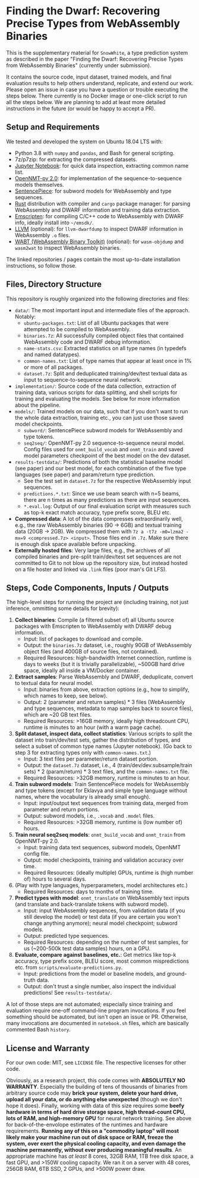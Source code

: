 # Finding the Dwarf: Recovering Precise Types from WebAssembly Binaries

This is the supplementary material for `SnowWhite`, a type prediction system as described in the paper "Finding the Dwarf: Recovering Precise Types from WebAssembly Binaries" (currently under submission).

It contains the source code, input dataset, trained models, and final evaluation results to help others understand, replicate, and extend our work.
Please open an issue in case you have a question or trouble executing the steps below.
There currently is no Docker image or one-click script to run all the steps below. 
We are planning to add at least more detailed instructions in the future (or would be happy to accept a PR).

## Setup and Requirements

We tested and developed the system on Ubuntu 18.04 LTS with:

- Python 3.8 with `numpy` and `pandas`, and Bash for general scripting.
- 7z/p7zip: for extracting the compressed datasets.
- [Jupyter Notebook](https://jupyter.org/install): for quick data inspection, extracting common name list.
- [OpenNMT-py 2.0](https://opennmt.net/OpenNMT-py/main.html): for implementation of the sequence-to-sequence models themselves.
- [SentencePiece](https://github.com/google/sentencepiece): for subword models for WebAssembly and type sequences.
- [Rust](https://www.rust-lang.org/) distribution with compiler and `cargo` package manager: for parsing WebAssembly and DWARF information and training data extraction.
- [Emscripten](https://emscripten.org/): for compiling C/C++ code to WebAssembly with DWARF info, ideally install into `~/emsdk/`.
- [LLVM](https://llvm.org) (optional): for `llvm-dwarfdump` to inspect DWARF information in WebAssembly `.o` files.
- [WABT (WebAssembly Binary Toolkit)](https://github.com/webassembly/wabt/) (optional): for `wasm-objdump` and `wasm2wat` to inspect WebAssembly binaries.

The linked repositories / pages contain the most up-to-date installation instructions, so follow those.

## Files, Directory Structure

This repository is roughly organized into the following directories and files:

- `data/`: The most important input and intermediate files of the approach. Notably:
    * `ubuntu-packages.txt`: List of all Ubuntu packages that were attempted to be compiled to WebAssembly.
    * `binaries.7z`: All successfully compiled object files that contained WebAssembly code and DWARF debug information.
    * `name-stats.csv`: Extracted statistics on all type names (in typedefs and named datatypes).
    * `common-names.txt`: List of type names that appear at least once in 1% or more of all packages.
    * `dataset.7z`: Split and deduplicated training/dev/test textual data as input to sequence-to-sequence neural network.
- `implementation/`: Source code of the data collection, extraction of training data, various scripts for data splitting, and shell scripts for training and evaluating the models. See below for more information about the pipeline.
- `models/`: Trained models on our data, such that if you don't want to run the whole data extraction, training etc., you can just use those saved model checkpoints.
    * `subword/`: SentencePiece subword models for WebAssembly and type tokens.
    * `seq2seq/`: OpenNMT-py 2.0 sequence-to-sequence neural model. Config files used for `onmt_build_vocab` and `onmt_train` and saved model parameters checkpoint of the best model on the dev dataset.
- `results-testdata/`: Predictions of both the statistical baseline model (see paper) and our best model, for each combination of the five type languages (see paper) and param/return type prediction.
    * See the test set in `dataset.7z` for the respective WebAssembly input sequences. 
    * `predictions.*.txt`: Since we use beam search with n=5 beams, there are n times as many predictions as there are input sequences.
    * `*.eval.log`: Output of our final evaluation script with measures such as top-k exact match accuracy, type prefix score, BLEU etc.
- **Compressed data**: A lot of the data compresses extraordinarily well, e.g., the raw WebAssembly binaries (90 -> 6GB) and textual training data (20GB -> 2GB). We compressed them with `7z a -t7z -m0=lzma2 -mx=9 <compressed.7z> <input>`. Those files end in `.7z`. Make sure there is enough disk space available before unpacking.
- **Externally hosted files**: Very large files, e.g., the archives of all compiled binaries and pre-split train/dev/test set sequences are not committed to Git to not blow up the repository size, but instead hosted on a file hoster and linked via `.link` files (poor man's Git LFS).

## Steps, Code Components, Inputs / Outputs

The high-level steps for running the project are (including training, not just inference, ommitting some details for brevity):

1. **Collect binaries**: Compile (a filtered subset of) all Ubuntu source packages with Emscripten to WebAssembly with DWARF debug information.
    * Input: list of packages to download and compile.
    * Output: the `binaries.7z` dataset, i.e., roughly 90GB of WebAssembly object files (and 400GB of source files, not contained).
    * Required Resources: high-bandwidth Internet connection, runtime is days to weeks (but it is trivially parallelizable), ~500GB hard drive space, ideally all inside a VM/Docker container.
1. **Extract samples**: Parse WebAssembly and DWARF, deduplicate, convert to textual data for neural model.
    * Input: binaries from above, extraction options (e.g., how to simplify, which names to keep, see below).
    * Output: 2 (parameter and return samples) * 3 files (WebAssembly and type sequences, metadata to map samples back to source files), which are ~20 GB text files.
    * Required Resources: >16GB memory, ideally high threadcount CPU, runtime is minutes to an hour (with a warm page cache).
1. **Split dataset, inspect data, collect statistics**: Various scripts to split the dataset into train/dev/test sets, gather the distribution of types, and select a subset of common type names (Jupyter notebook). (Go back to step 3 for extracting types only with `common-names.txt`.)
    * Input: 3 text files per parameter/return dataset portion.
    * Output: the `dataset.7z` dataset, i.e., 4 (train/dev/dev.subsample/train sets) * 2 (param/return) * 3 text files, and the `common-names.txt` file.
    * Required Resources: >32GB memory, runtime is minutes to an hour.
1. **Train subword models**: Train SentencePiece models for WebAssembly and type tokens (except for Eklavya and simple type language without names, where the vocabulary is already small enough).
    * Input: input/output text sequences from training data, merged from parameter and return portions.
    * Output: subword models, i.e., `.vocab` and `.model` files.
    * Required Resources: >32GB memory, runtime is (low number of) hours.
1. **Train neural seq2seq models**: `onmt_build_vocab` and `onmt_train` from OpenNMT-py 2.0.
    * Input: training data text sequences, subword models, OpenNMT config file.
    * Output: model checkpoints, training and validation accuracy over time.
    * Required Resources: (ideally multiple) GPUs, runtime is (high number of) hours to several days.
1. (Play with type languages, hyperparameters, model architectures etc.)
    * Required Resources: days to months of training time.
1. **Predict types with model**: `onmt_translate` on WebAssembly text inputs (and translate and back-translate tokens with subword model).
    * Input: input WebAssembly sequences, from validation data (if you still develop the model) or test data (if you are certain you won't change anything anymore); neural model checkpoint; subword models.
    * Output: predicted type sequences.
    * Required Resources: depending on the number of test samples, for us (~200-500k test data samples) hours, on a GPU.
1. **Evaluate, compare against baselines, etc.**: Get metrics like top-k accuracy, type prefix score, BLEU score, most common mispredictions etc. from `scripts/evaluate-predictions.py`.
    * Input: predictions from the model or baseline models, and ground-truth data.
    * Output: don't trust a single number, also inspect the individual predictions! See `results-testdata/`.

A lot of those steps are not automated; especially since training and evaluation require one-off command-line program invocations.
If you feel something should be automated, but isn't open an issue or PR.
Otherwise, many invocations are documented in `notebook.sh` files, which are basically commented Bash `history`.

## License and Warranty

For our own code: MIT, see `LICENSE` file. The respective licenses for other code.

Obviously, as a research project, this code comes with **ABSOLUTELY NO WARRANTY**. Especially the building of tens of thousands of binaries from arbitrary source code may **brick your system, delete your hard drive, upload all your data, or do anything else unexpected** (though we don't hope it does).
Finally, working with data of this size requires some **beefy hardware in terms of hard drive storage space, high thread-count CPU, lots of RAM, and high-memory GPU** for neural network training.
See above for back-of-the-envolope estimates of the runtimes and hardware requirements.
**Running any of this on a "commodity laptop" will most likely make your machine run out of disk space or RAM, freeze the system, over exert the physical cooling capacity, and even damage the machine permanently, without ever producing meaningful results**.
An appropriate machine has _at least_ 8 cores, 32GB RAM, 1TB free disk space, a fast GPU, and >150W cooling capacity.
We ran it on a server with 48 cores, 256GB RAM, 6TB SSD, 2 GPUs, and >500W power draw.
